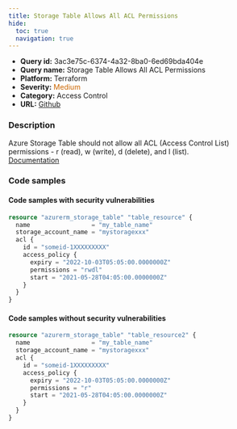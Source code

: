 ```yaml
---
title: Storage Table Allows All ACL Permissions
hide:
  toc: true
  navigation: true
---
```


<style>
  .highlight .hll {
    background-color: #ff171742;
  }
  .md-content {
    max-width: 1100px;
    margin: 0 auto;
  }
</style>

-   **Query id:** 3ac3e75c-6374-4a32-8ba0-6ed69bda404e
-   **Query name:** Storage Table Allows All ACL Permissions
-   **Platform:** Terraform
-   **Severity:** <span style="color:#C60">Medium</span>
-   **Category:** Access Control
-   **URL:** [Github](https://github.com/Checkmarx/kics/tree/master/assets/queries/terraform/azure/storage_table_allows_all_acl_permissions)

### Description
Azure Storage Table should not allow all ACL (Access Control List) permissions - r (read), w (write), d (delete), and l (list).<br>
[Documentation](https://registry.terraform.io/providers/hashicorp/azurerm/latest/docs/resources/storage_table#permissions)

### Code samples
#### Code samples with security vulnerabilities
```tf title="Postitive test num. 1 - tf file" hl_lines="8"
resource "azurerm_storage_table" "table_resource" {
  name                 = "my_table_name"
  storage_account_name = "mystoragexxx"
  acl {
    id = "someid-1XXXXXXXXX"
    access_policy {
      expiry = "2022-10-03T05:05:00.0000000Z"
      permissions = "rwdl"
      start = "2021-05-28T04:05:00.0000000Z"
    }
  }
}

```


#### Code samples without security vulnerabilities
```tf title="Negative test num. 1 - tf file"
resource "azurerm_storage_table" "table_resource2" {
  name                 = "my_table_name"
  storage_account_name = "mystoragexxx"
  acl {
    id = "someid-1XXXXXXXXX"
    access_policy {
      expiry = "2022-10-03T05:05:00.0000000Z"
      permissions = "r"
      start = "2021-05-28T04:05:00.0000000Z"
    }
  }
}

```
